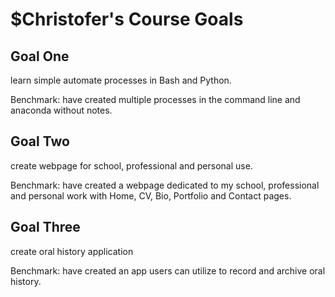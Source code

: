 
# $Christofer's Course Goals

## Goal One

learn simple automate processes in Bash and Python.

Benchmark: have created multiple processes in the command line and anaconda without notes.


## Goal Two

create webpage for school, professional and personal use.

Benchmark: have created a webpage dedicated to my school, professional and personal work with Home, CV, Bio, Portfolio and Contact pages.


## Goal Three

create oral history application

Benchmark: have created an app users can utilize to record and archive oral history.

